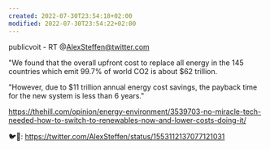 ```yaml
---
created: 2022-07-30T23:54:18+02:00
modified: 2022-07-30T23:54:22+02:00
---
```


publicvoit - RT @AlexSteffen@twitter.com

"We found that the overall upfront cost to replace all energy in the 145 countries which emit 99.7% of world CO2 is about $62 trillion.

"However, due to $11 trillion annual energy cost savings, the payback time for the new system is less than 6 years."

https://thehill.com/opinion/energy-environment/3539703-no-miracle-tech-needed-how-to-switch-to-renewables-now-and-lower-costs-doing-it/

🐦🔗: https://twitter.com/AlexSteffen/status/1553112137077121031
